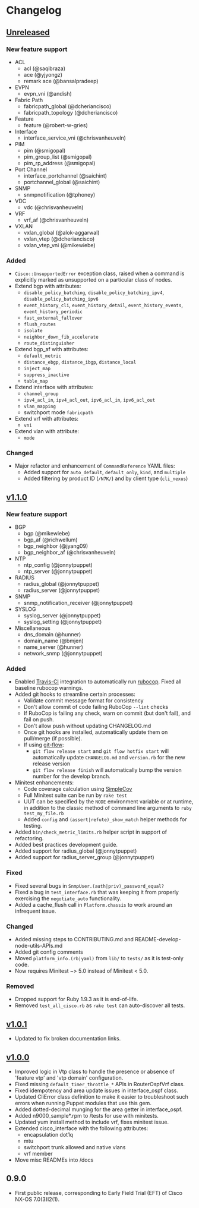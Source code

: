 Changelog
=========

## [Unreleased]

### New feature support
* ACL
  * acl (@saqibraza)
  * ace (@yjyongz)
  * remark ace (@bansalpradeep)
* EVPN
  * evpn_vni (@andish)
* Fabric Path
  * fabricpath_global (@dcheriancisco)
  * fabricpath_topology (@dcheriancisco)
* Feature
  * feature (@robert-w-gries)
* Interface
  * interface_service_vni (@chrisvanheuveln)
* PIM
  * pim (@smigopal)
  * pim_group_list (@smigopal)
  * pim_rp_address (@smigopal)
* Port Channel
  * interface_portchannel (@saichint)
  * portchannel_global (@saichint)
* SNMP
  * snmpnotification (@tphoney)
* VDC
  * vdc (@chrisvanheuveln)
* VRF
  * vrf_af (@chrisvanheuveln)
* VXLAN
  * vxlan_global (@alok-aggarwal)
  * vxlan_vtep (@dcheriancisco)
  * vxlan_vtep_vni (@mikewiebe)

### Added

* `Cisco::UnsupportedError` exception class, raised when a command is explicitly marked as unsupported on a particular class of nodes.
* Extend bgp with attributes:
  * `disable_policy_batching`, `disable_policy_batching_ipv4`, `disable_policy_batching_ipv6`
  * `event_history_cli`, `event_history_detail`, `event_history_events`, `event_history_periodic`
  * `fast_external_fallover`
  * `flush_routes`
  * `isolate`
  * `neighbor_down_fib_accelerate`
  * `route_distinguisher`
* Extend bgp_af with attributes:
  * `default_metric`
  * `distance_ebgp`, `distance_ibgp`, `distance_local`
  * `inject_map`
  * `suppress_inactive`
  * `table_map`
* Extend interface with attributes:
  * `channel_group`
  * `ipv4_acl_in`, `ipv4_acl_out`, `ipv6_acl_in`, `ipv6_acl_out`
  * `vlan_mapping`
  * switchport mode `fabricpath`
* Extend vrf with attributes:
  * `vni`
* Extend vlan with attribute:
  * `mode`

### Changed

* Major refactor and enhancement of `CommandReference` YAML files:
  - Added support for `auto_default`, `default_only`, `kind`, and `multiple`
  - Added filtering by product ID (`/N7K/`) and by client type (`cli_nexus`)

## [v1.1.0]

### New feature support
* BGP
  * bgp (@mikewiebe)
  * bgp_af (@richwellum)
  * bgp_neighbor (@jyang09)
  * bgp_neighbor_af (@chrisvanheuveln)
* NTP
  * ntp_config (@jonnytpuppet)
  * ntp_server (@jonnytpuppet)
* RADIUS
  * radius_global (@jonnytpuppet)
  * radius_server (@jonnytpuppet)
* SNMP
  * snmp_notification_receiver (@jonnytpuppet)
* SYSLOG
  * syslog_server (@jonnytpuppet)
  * syslog_setting (@jonnytpuppet)
* Miscellaneous
  * dns_domain (@hunner)
  * domain_name (@bmjen)
  * name_server (@hunner)
  * network_snmp (@jonnytpuppet)

### Added

* Enabled [Travis-CI](https://travis-ci.org) integration to automatically run [rubocop](https://github.com/bbatsov/rubocop). Fixed all baseline rubocop warnings.
* Added git hooks to streamline certain processes:
  * Validate commit message format for consistency
  * Don't allow commit of code failing RuboCop `--lint` checks
  * If RuboCop is failing any check, warn on commit (but don't fail), and fail on push.
  * Don't allow push without updating CHANGELOG.md
  * Once git hooks are installed, automatically update them on pull/merge (if possible).
  * If using [git-flow]:
    * `git flow release start` and `git flow hotfix start` will automatically update `CHANGELOG.md` and `version.rb` for the new release version
    * `git flow release finish` will automatically bump the version number for the develop branch.
* Minitest enhancements:
  * Code coverage calculation using [SimpleCov]
  * Full Minitest suite can be run by `rake test`
  * UUT can be specified by the `NODE` environment variable or at runtime, in addition to the classic method of command line arguments to `ruby test_my_file.rb`
  * Added `config` and `(assert|refute)_show_match` helper methods for testing.
* Added `bin/check_metric_limits.rb` helper script in support of refactoring.
* Added best practices development guide.
* Added support for radius_global (@jonnytpuppet)
* Added support for radius_server_group (@jonnytpuppet)

### Fixed

* Fixed several bugs in `SnmpUser.(auth|priv)_password_equal?`
* Fixed a bug in `test_interface.rb` that was keeping it from properly exercising the `negotiate_auto` functionality.
* Added a cache_flush call in `Platform.chassis` to work around an infrequent issue.

### Changed

* Added missing steps to CONTRIBUTING.md and README-develop-node-utils-APIs.md
* Added git config comments
* Moved `platform_info.(rb|yaml)` from `lib/` to `tests/` as it is test-only code.
* Now requires Minitest ~> 5.0 instead of Minitest < 5.0.

### Removed

* Dropped support for Ruby 1.9.3 as it is end-of-life.
* Removed `test_all_cisco.rb` as `rake test` can auto-discover all tests.

## [v1.0.1]

* Updated to fix broken documentation links.

## [v1.0.0]

* Improved logic in Vtp class to handle the presence or absence of
  'feature vtp' and 'vtp domain' configuration.
* Fixed missing `default_timer_throttle_*` APIs in RouterOspfVrf class.
* Fixed idempotency and area update issues in interface_ospf class.
* Updated CliError class definition to make it easier to troubleshoot such
  errors when running Puppet modules that use this gem.
* Added dotted-decimal munging for the area getter in interface_ospf.
* Added n9000_sample*.rpm to /tests for use with minitests.
* Updated yum install method to include vrf, fixes minitest issue.
* Extended cisco_interface with the following attributes:
  * encapsulation dot1q
  * mtu
  * switchport trunk allowed and native vlans
  * vrf member
* Move misc READMEs into /docs

## 0.9.0

* First public release, corresponding to Early Field Trial (EFT) of
  Cisco NX-OS 7.0(3)I2(1).

[git-flow]: https://github.com/petervanderdoes/gitflow-avh
[SimpleCov]: https://github.com/colszowka/simplecov

[Unreleased]: https://github.com/cisco/cisco-network-node-utils/compare/master...develop
[v1.1.0]: https://github.com/cisco/cisco-network-node-utils/compare/v1.0.1...v1.1.0
[v1.0.1]: https://github.com/cisco/cisco-network-node-utils/compare/v1.0.0...v1.0.1
[v1.0.0]: https://github.com/cisco/cisco-network-node-utils/compare/v0.9.0...v1.0.0

